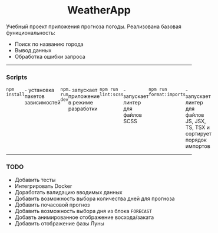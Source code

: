 <h1 align="center">WeatherApp</h1>

<p>Учебный проект приложения прогноза погоды. Реализована базовая функциональность:
  <ul>
    <li>Поиск по названию города</li>
    <li>Вывод данных</li>
    <li>Обработка ошибки запроса</li>
  </ul>
</p>
<hr>
<h3>Scripts</h3>
<p style="display: flex">
  <code margin-top="10px">npm install</code> - установка пакетов зависимостей
  <br>
  <code>npm run dev</code> - запускает приложение в режиме разработки
  <br>
  <code>npm run lint:scss</code> - запускает линтер для файлов SCSS
  <br>
  <code>npm run format:imports</code> - запускает линтер для файлов JS, JSX, TS, TSX и сортирует порядок импортов
</p>
<hr>
<h3>TODO</h3>
<ul>
  <li>Добавить тесты</li>
  <li>Интегрировать Docker</li>
  <li>Доработать валидацию вводимых данных</li>
  <li>Добавить возможность выбора количества дней для прогноза</li>
  <li>Добавить почасовой прогноз</li>
  <li>Добавить возможность выбора дня из блока <code>FORECAST</code></li>
  <li>Добавть анимированное отображение восхода/заката</li>
  <li>Добавить отображение фазы Луны</li>
</ul>
